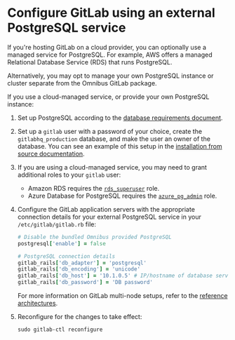 # Configure GitLab using an external PostgreSQL service

If you're hosting GitLab on a cloud provider, you can optionally use a
managed service for PostgreSQL. For example, AWS offers a managed Relational
Database Service (RDS) that runs PostgreSQL.

Alternatively, you may opt to manage your own PostgreSQL instance or cluster
separate from the Omnibus GitLab package.

If you use a cloud-managed service, or provide your own PostgreSQL instance:

1. Set up PostgreSQL according to the
   [database requirements document](../../install/requirements.md#database).
1. Set up a `gitlab` user with a password of your choice, create the `gitlabhq_production` database, and make the user an owner of the database. You can see an example of this setup in the [installation from source documentation](../../install/installation.md#6-database).
1. If you are using a cloud-managed service, you may need to grant additional
   roles to your `gitlab` user:
   - Amazon RDS requires the [`rds_superuser`](https://docs.aws.amazon.com/AmazonRDS/latest/UserGuide/Appendix.PostgreSQL.CommonDBATasks.html#Appendix.PostgreSQL.CommonDBATasks.Roles) role.
   - Azure Database for PostgreSQL requires the [`azure_pg_admin`](https://docs.microsoft.com/en-us/azure/postgresql/howto-create-users#how-to-create-additional-admin-users-in-azure-database-for-postgresql) role.

1. Configure the GitLab application servers with the appropriate connection details
   for your external PostgreSQL service in your `/etc/gitlab/gitlab.rb` file:

    ```ruby
    # Disable the bundled Omnibus provided PostgreSQL
    postgresql['enable'] = false

    # PostgreSQL connection details
    gitlab_rails['db_adapter'] = 'postgresql'
    gitlab_rails['db_encoding'] = 'unicode'
    gitlab_rails['db_host'] = '10.1.0.5' # IP/hostname of database server
    gitlab_rails['db_password'] = 'DB password'
    ```

    For more information on GitLab multi-node setups, refer to the [reference architectures](../reference_architectures/index.md).

1. Reconfigure for the changes to take effect:

   ```shell
   sudo gitlab-ctl reconfigure
   ```
